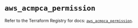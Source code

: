 # `aws_acmpca_permission`

Refer to the Terraform Registry for docs: [`aws_acmpca_permission`](https://registry.terraform.io/providers/hashicorp/aws/5.94.1/docs/resources/acmpca_permission).
